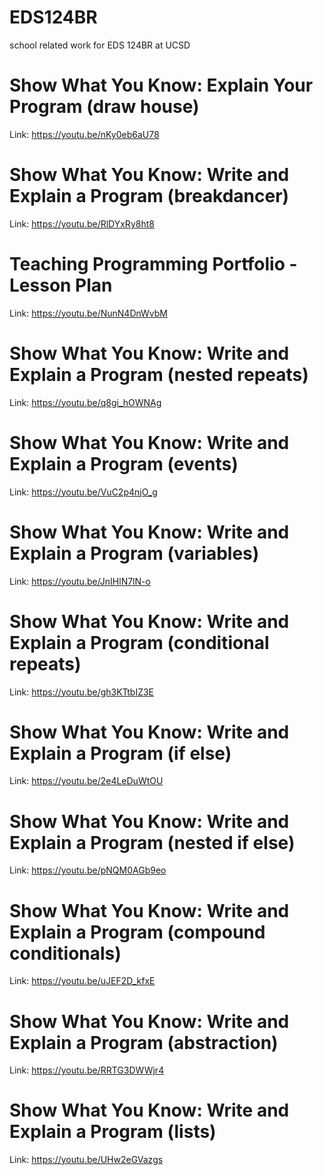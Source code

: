 # EDS124BR
school related work for EDS 124BR at UCSD
# Show What You Know: Explain Your Program (draw house)
Link: https://youtu.be/nKy0eb6aU78
# Show What You Know: Write and Explain a Program (breakdancer)
Link: https://youtu.be/RlDYxRy8ht8
# Teaching Programming Portfolio - Lesson Plan
Link: https://youtu.be/NunN4DnWvbM
# Show What You Know: Write and Explain a Program (nested repeats)
Link: https://youtu.be/q8gi_hOWNAg
# Show What You Know: Write and Explain a Program (events)
Link: https://youtu.be/VuC2p4njO_g
# Show What You Know: Write and Explain a Program (variables)
Link: https://youtu.be/JnIHlN7lN-o
# Show What You Know: Write and Explain a Program (conditional repeats)
Link: https://youtu.be/gh3KTtbIZ3E
# Show What You Know: Write and Explain a Program (if else)
Link: https://youtu.be/2e4LeDuWtOU
# Show What You Know: Write and Explain a Program (nested if else)
Link: https://youtu.be/pNQM0AGb9eo
# Show What You Know: Write and Explain a Program (compound conditionals)
Link: https://youtu.be/uJEF2D_kfxE
# Show What You Know: Write and Explain a Program (abstraction)
Link: https://youtu.be/RRTG3DWWjr4
# Show What You Know: Write and Explain a Program (lists)
Link: https://youtu.be/UHw2eGVazgs
